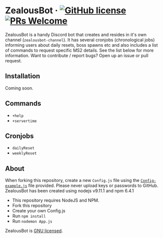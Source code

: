# ZealousBot &middot; [![GitHub license](https://img.shields.io/badge/license-GNU-blue.svg)](https://github.com/facebook/react/blob/master/LICENSE)[![PRs Welcome](https://img.shields.io/badge/PRs-welcome-brightgreen.svg)](https://github.com/roberrrt-s/ZealousBot/pulls)

ZealousBot is a handy Discord bot that creates and resides in it's own channel (`zealousbot-channel`). It has several cronjobs (chronological jobs) informing users about daily resets, boss spawns etc and also includes a list of commands to request specific MS2 details. See the list below for more information. Want to contribute / report bugs? Open up an issue or pull request.

## Installation

Coming soon.

## Commands

 - `+help`
 - `+servertime` 

## Cronjobs 

- `dailyReset`
- `weeklyReset`

## About

When forking this repository, create a new `Config.js` file using the [`Config-example.js`](./config/Config-example.js) file provided. Please never upload keys or passwords to GitHub.
ZealousBot has been created using nodejs v9.11.1 and npm 6.4.1

 - This repository requires NodeJS and NPM.
 - Fork this repository
 - Create your own Config.js
 - Run `npm install`
 - Run `nodemon App.js`

ZealousBot is [GNU licensed](./LICENSE).